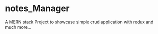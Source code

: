 # notes_Manager
A MERN stack Project to showcase simple crud application with redux and much more...
